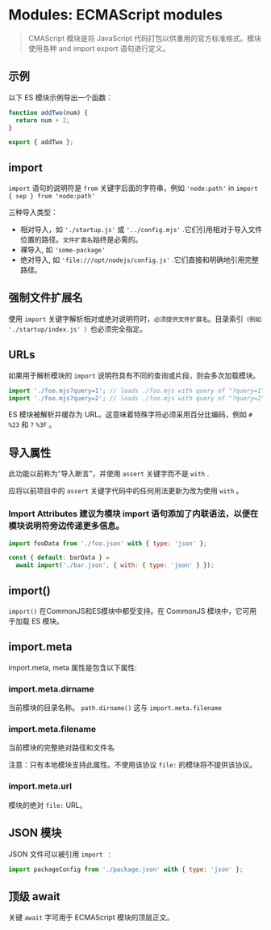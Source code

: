 # Modules: ECMAScript modules
> CMAScript 模块是将 JavaScript 代码打包以供重用的官方标准格式。模块使用各种 and import export 语句进行定义。

## 示例
以下 ES 模块示例导出一个函数：
```js
function addTwo(num) {
  return num + 2;
}

export { addTwo }; 
```

## import
`import` 语句的说明符是 `from` 关键字后面的字符串，例如 `'node:path'` in `import { sep } from 'node:path'`

三种导入类型：
- 相对导入，如 `'./startup.js'` 或 `'../config.mjs'` .它们引用相对于导入文件位置的路径。`文件扩展名`始终是必需的。
- 裸导入, 如 `'some-package'`
- 绝对导入, 如 `'file:///opt/nodejs/config.js'` .它们直接和明确地引用完整路径。

## 强制文件扩展名
使用 `import` 关键字解析相对或绝对说明符时，`必须提供文件扩展名`。目录索引`（例如 './startup/index.js' ）`也必须完全指定。

## URLs
如果用于解析模块的 `import` 说明符具有不同的查询或片段，则会多次加载模块。
```js
import './foo.mjs?query=1'; // loads ./foo.mjs with query of "?query=1"
import './foo.mjs?query=2'; // loads ./foo.mjs with query of "?query=2" 
```
ES 模块被解析并缓存为 URL。这意味着特殊字符必须采用百分比编码，例如 `#` `%23` 和 `?` `%3F` 。

## 导入属性
此功能以前称为“导入断言”，并使用 `assert` 关键字而不是 `with` .

应将以前项目中的 `assert` 关键字代码中的任何用法更新为改为使用 `with` 。
### Import Attributes 建议为模块 import 语句添加了内联语法，以便在模块说明符旁边传递更多信息。
```js
import fooData from './foo.json' with { type: 'json' };

const { default: barData } =
  await import('./bar.json', { with: { type: 'json' } }); 
```

## import()
`import()` 在CommonJS和ES模块中都受支持。在 CommonJS 模块中，它可用于加载 ES 模块。

## import.meta
import.meta, meta 属性是包含以下属性: 
### import.meta.dirname
当前模块的目录名称。 `path.dirname()` 这与 `import.meta.filename`
### import.meta.filename
当前模块的完整绝对路径和文件名

注意：只有本地模块支持此属性。不使用该协议 `file:` 的模块将不提供该协议。
### import.meta.url
模块的绝对 `file:` URL。

## JSON 模块
JSON 文件可以被引用 `import ：`
```js
import packageConfig from './package.json' with { type: 'json' }; 
```

## 顶级 await
关键 `await` 字可用于 ECMAScript 模块的顶层正文。
